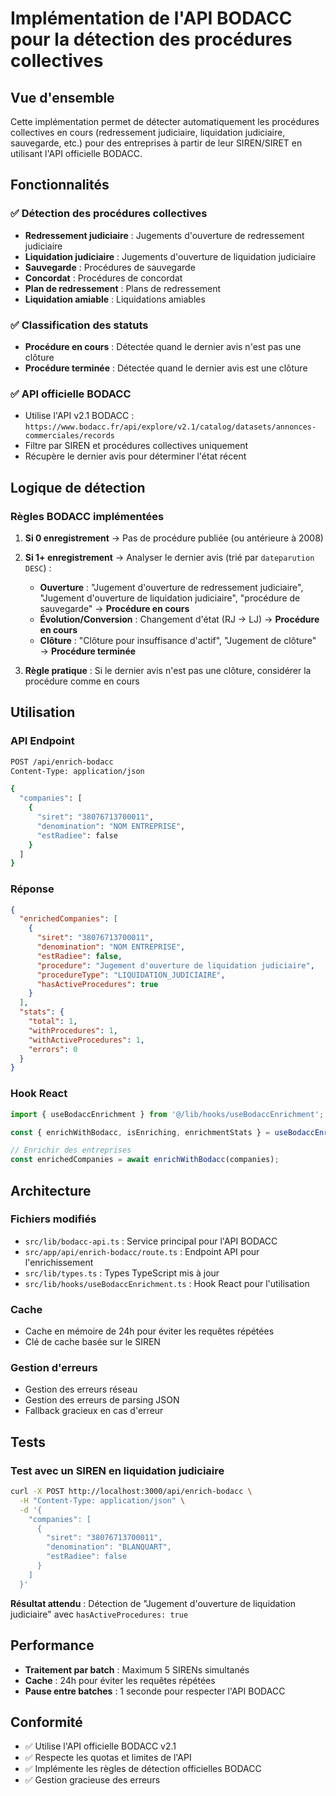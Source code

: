 # Implémentation de l'API BODACC pour la détection des procédures collectives

## Vue d'ensemble

Cette implémentation permet de détecter automatiquement les procédures collectives en cours (redressement judiciaire, liquidation judiciaire, sauvegarde, etc.) pour des entreprises à partir de leur SIREN/SIRET en utilisant l'API officielle BODACC.

## Fonctionnalités

### ✅ Détection des procédures collectives
- **Redressement judiciaire** : Jugements d'ouverture de redressement judiciaire
- **Liquidation judiciaire** : Jugements d'ouverture de liquidation judiciaire  
- **Sauvegarde** : Procédures de sauvegarde
- **Concordat** : Procédures de concordat
- **Plan de redressement** : Plans de redressement
- **Liquidation amiable** : Liquidations amiables

### ✅ Classification des statuts
- **Procédure en cours** : Détectée quand le dernier avis n'est pas une clôture
- **Procédure terminée** : Détectée quand le dernier avis est une clôture

### ✅ API officielle BODACC
- Utilise l'API v2.1 BODACC : `https://www.bodacc.fr/api/explore/v2.1/catalog/datasets/annonces-commerciales/records`
- Filtre par SIREN et procédures collectives uniquement
- Récupère le dernier avis pour déterminer l'état récent

## Logique de détection

### Règles BODACC implémentées

1. **Si 0 enregistrement** → Pas de procédure publiée (ou antérieure à 2008)

2. **Si 1+ enregistrement** → Analyser le dernier avis (trié par `dateparution DESC`) :
   - **Ouverture** : "Jugement d'ouverture de redressement judiciaire", "Jugement d'ouverture de liquidation judiciaire", "procédure de sauvegarde" → **Procédure en cours**
   - **Évolution/Conversion** : Changement d'état (RJ → LJ) → **Procédure en cours**  
   - **Clôture** : "Clôture pour insuffisance d'actif", "Jugement de clôture" → **Procédure terminée**

3. **Règle pratique** : Si le dernier avis n'est pas une clôture, considérer la procédure comme en cours

## Utilisation

### API Endpoint
```bash
POST /api/enrich-bodacc
Content-Type: application/json

{
  "companies": [
    {
      "siret": "38076713700011",
      "denomination": "NOM ENTREPRISE",
      "estRadiee": false
    }
  ]
}
```

### Réponse
```json
{
  "enrichedCompanies": [
    {
      "siret": "38076713700011",
      "denomination": "NOM ENTREPRISE", 
      "estRadiee": false,
      "procedure": "Jugement d'ouverture de liquidation judiciaire",
      "procedureType": "LIQUIDATION_JUDICIAIRE",
      "hasActiveProcedures": true
    }
  ],
  "stats": {
    "total": 1,
    "withProcedures": 1,
    "withActiveProcedures": 1,
    "errors": 0
  }
}
```

### Hook React
```typescript
import { useBodaccEnrichment } from '@/lib/hooks/useBodaccEnrichment';

const { enrichWithBodacc, isEnriching, enrichmentStats } = useBodaccEnrichment();

// Enrichir des entreprises
const enrichedCompanies = await enrichWithBodacc(companies);
```

## Architecture

### Fichiers modifiés
- `src/lib/bodacc-api.ts` : Service principal pour l'API BODACC
- `src/app/api/enrich-bodacc/route.ts` : Endpoint API pour l'enrichissement
- `src/lib/types.ts` : Types TypeScript mis à jour
- `src/lib/hooks/useBodaccEnrichment.ts` : Hook React pour l'utilisation

### Cache
- Cache en mémoire de 24h pour éviter les requêtes répétées
- Clé de cache basée sur le SIREN

### Gestion d'erreurs
- Gestion des erreurs réseau
- Gestion des erreurs de parsing JSON
- Fallback gracieux en cas d'erreur

## Tests

### Test avec un SIREN en liquidation judiciaire
```bash
curl -X POST http://localhost:3000/api/enrich-bodacc \
  -H "Content-Type: application/json" \
  -d '{
    "companies": [
      {
        "siret": "38076713700011",
        "denomination": "BLANQUART",
        "estRadiee": false
      }
    ]
  }'
```

**Résultat attendu** : Détection de "Jugement d'ouverture de liquidation judiciaire" avec `hasActiveProcedures: true`

## Performance

- **Traitement par batch** : Maximum 5 SIRENs simultanés
- **Cache** : 24h pour éviter les requêtes répétées
- **Pause entre batches** : 1 seconde pour respecter l'API BODACC

## Conformité

- ✅ Utilise l'API officielle BODACC v2.1
- ✅ Respecte les quotas et limites de l'API
- ✅ Implémente les règles de détection officielles BODACC
- ✅ Gestion gracieuse des erreurs
